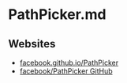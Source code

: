 # PathPicker.md

## Websites

* [facebook.github.io/PathPicker](https://facebook.github.io/PathPicker/)
* [facebook/PathPicker GitHub](https://github.com/facebook/pathpicker)
